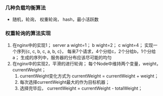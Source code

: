 ### 几种负载均衡算法
- 随机，轮询， 权重轮询， hash，最小活跃数


### 权重轮询的算法实现
1. 在nginx中的实现1；
     server a wight=1； b wight=2； c wight=4；
     实现一个序列{c, c, b, c, a, b, c}， 每来7个请求，4个分给c，2个分给b，1个分给a；
     生成的序列中，服务器的分布应该尽可能的均匀
2. 在nginx中的实现2，平滑的进行轮询；
    每个Node中维持两个变量，weight， currentWeight；
    1. currentWeight变化方式为 currentWeight = currentWeight + weight；
    2. 每次选择currentWeight最大的作为目标机器；
    3. 选择完毕后， currentWeight = currentWeight - totalWeight；
    